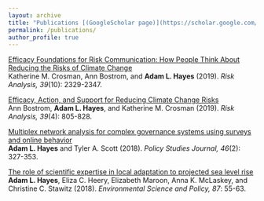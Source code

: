 ```yaml
---
layout: archive
title: "Publications [(GoogleScholar page)](https://scholar.google.com/citations?user=X7RSdYUAAAAJ&hl=en)"
permalink: /publications/
author_profile: true
---
```


[Efficacy Foundations for Risk Communication: How People Think About Reducing the Risks of Climate Change](https://doi.org/10.1111/risa.13334)\
Katherine M. Crosman, Ann Bostrom, and **Adam L. Hayes** (2019). *Risk Analysis, 39*(10): 2329-2347.

[Efficacy, Action, and Support for Reducing Climate Change Risks](https://doi.org/10.1111/risa.13210)\
Ann Bostrom, **Adam L. Hayes**, and Katherine M. Crosman (2019). *Risk Analysis, 39*(4): 805-828.

[Multiplex network analysis for complex governance systems using surveys and online behavior](https://doi.org/10.1111/psj.12210)\
**Adam L. Hayes** and Tyler A. Scott (2018). *Policy Studies Journal, 46*(2): 327-353.

[The role of scientific expertise in local adaptation to projected sea level rise](https://doi.org/10.1016/j.envsci.2018.05.012)\
**Adam L. Hayes**, Eliza C. Heery, Elizabeth Maroon, Anna K. McLaskey, and Christine C. Stawitz (2018). *Environmental Science and Policy, 87*: 55-63.
